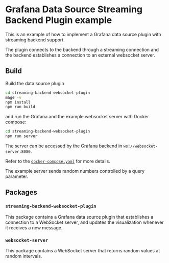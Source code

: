 # Grafana Data Source Streaming Backend Plugin example

This is an example of how to implement a Grafana data source plugin with streaming backend support.

The plugin connects to the backend through a streaming connection and the backend establishes a connection to an external websocket server.

## Build

Build the data source plugin

  ```sh
cd streaming-backend-websocket-plugin
mage -v
npm install
npm run build
  ```

and run the Grafana and the example websocket server with Docker compose:

```sh
cd streaming-backend-websocket-plugin
npm run server
```

The server can be accessed by the Grafana backend in `ws://websocket-server:8080`.

Refer to the [`docker-compose.yaml`](./streaming-backend-websocket-plugin/docker-compose.yaml) for more details.

The example server sends random numbers controlled by a query parameter.

## Packages

### `streaming-backend-websocket-plugin`

This package contains a Grafana data source plugin that establishes a connection to a WebSocket server, and updates the visualization whenever it receives a new message.

### `websocket-server`

This package contains a WebSocket server that returns random values at random intervals.
